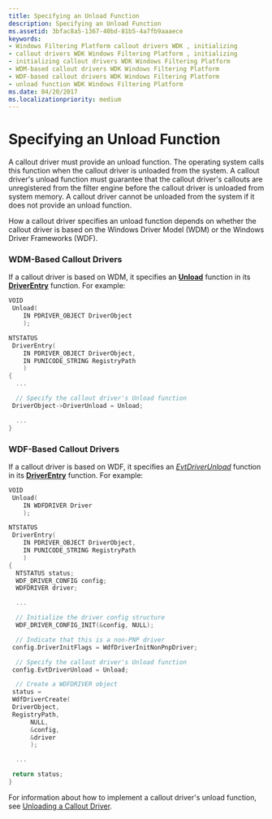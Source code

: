```yaml
---
title: Specifying an Unload Function
description: Specifying an Unload Function
ms.assetid: 3bfac8a5-1367-40bd-81b5-4a7fb9aaaece
keywords:
- Windows Filtering Platform callout drivers WDK , initializing
- callout drivers WDK Windows Filtering Platform , initializing
- initializing callout drivers WDK Windows Filtering Platform
- WDM-based callout drivers WDK Windows Filtering Platform
- WDF-based callout drivers WDK Windows Filtering Platform
- unload function WDK Windows Filtering Platform
ms.date: 04/20/2017
ms.localizationpriority: medium
---
```


# Specifying an Unload Function


A callout driver must provide an unload function. The operating system calls this function when the callout driver is unloaded from the system. A callout driver's unload function must guarantee that the callout driver's callouts are unregistered from the filter engine before the callout driver is unloaded from system memory. A callout driver cannot be unloaded from the system if it does not provide an unload function.

How a callout driver specifies an unload function depends on whether the callout driver is based on the Windows Driver Model (WDM) or the Windows Driver Frameworks (WDF).

### WDM-Based Callout Drivers

If a callout driver is based on WDM, it specifies an [**Unload**](https://msdn.microsoft.com/library/windows/hardware/ff564886) function in its [**DriverEntry**](https://msdn.microsoft.com/library/windows/hardware/ff544113) function. For example:

```C++
VOID
 Unload(
    IN PDRIVER_OBJECT DriverObject
    );

NTSTATUS
 DriverEntry(
    IN PDRIVER_OBJECT DriverObject,
    IN PUNICODE_STRING RegistryPath
    )
{
  ...

  // Specify the callout driver's Unload function
 DriverObject->DriverUnload = Unload;

  ...
}
```

### WDF-Based Callout Drivers

If a callout driver is based on WDF, it specifies an [*EvtDriverUnload*](https://msdn.microsoft.com/library/windows/hardware/ff541694) function in its [**DriverEntry**](https://msdn.microsoft.com/library/windows/hardware/ff544113) function. For example:

```C++
VOID
 Unload(
    IN WDFDRIVER Driver
    );

NTSTATUS
 DriverEntry(
    IN PDRIVER_OBJECT DriverObject,
    IN PUNICODE_STRING RegistryPath
    )
{
  NTSTATUS status;
  WDF_DRIVER_CONFIG config;
  WDFDRIVER driver;

  ...

  // Initialize the driver config structure
  WDF_DRIVER_CONFIG_INIT(&config, NULL);

  // Indicate that this is a non-PNP driver
 config.DriverInitFlags = WdfDriverInitNonPnpDriver;

  // Specify the callout driver's Unload function
 config.EvtDriverUnload = Unload;

  // Create a WDFDRIVER object
 status =
 WdfDriverCreate(
 DriverObject,
 RegistryPath,
      NULL,
      &config,
      &driver
      );

  ...

 return status;
}
```

For information about how to implement a callout driver's unload function, see [Unloading a Callout Driver](unloading-a-callout-driver.md).

 

 





